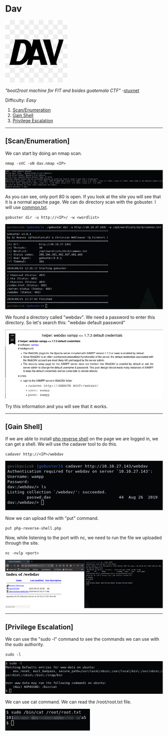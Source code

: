 # Dav

[<img src=".Images/dav.jpeg" height="199">](https://tryhackme.com/room/bsidesgtdav)

*"boot2root machine for FIT and bsides guatemala CTF"* -[stuxnet](https://tryhackme.com/p/stuxnet)

Difficulty: *Easy*

1. [Scan/Enumeration](#scan/enumeration)
2. [Gain Shell](#gain-shell)
3. [Privilege Escalation](#privilege-escalation)

******

## [Scan/Enumeration]

We can start by doing an nmap scan.

`nmap -sVC -oN dav.nmap <IP>`

![dav-1](.Images/dav-1.png)

As you can see, only port 80 is open. If you look at the site you will see that it is a normal apache page. We can do directory scan with the gobuster. I will use [common.txt](https://github.com/danielmiessler/SecLists/blob/master/Discovery/Web-Content/common.txt).

`gobuster dir -u http://<IP>/ -w <wordlist>`

![dav-2](.Images/dav-2.png)

We found a directory called "webdav". We need a password to enter this directory. So let's search this: "webdav default password"

![dav-3](.Images/dav-3.png)

Try this information and you will see that it works.

******

## [Gain Shell]

If we are able to install [php reverse shell](https://github.com/pentestmonkey/php-reverse-shell/blob/master/php-reverse-shell.php) on the page we are logged in, we can get a shell. We will use the cadaver tool to do this.

`cadaver http://<IP>/webdav`

![dav-4](.Images/dav-4.png)

Now we can upload file with "put" command.

`put php-reverse-shell.php`

Now, while listening to the port with nc, we need to run the file we uploaded through the site.

`nc -nvlp <port>`

![dav-5](.Images/dav-5.png)

******

## [Privilege Escalation]

We can use the "sudo -l" command to see the commands we can use with the sudo authority.

`sudo -l`

![dav-6](.Images/dav-6.png)

We can use cat command. We can read the /root/root.txt file.

![dav-7](.Images/dav-7.png)
